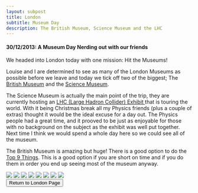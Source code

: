 ```yaml
---
layout: subpost
title: London
subtitle: Museum Day
description: The British Museum, Science Museum and the LHC
---
```


<h4>30/12/2013: A Museum Day Nerding out with our friends</h4>

We headed into London today with one mission: Hit the Museums! 

Louise and I are determined to see as many of the London Museums as possible before we leave and today we tick off two of the biggest; 
The <a target="_blank" href="http://www.britishmuseum.org/">British Museum</a> and the <a target="_blank" href="https://www.sciencemuseum.org.uk/">Science Museum</a>.

The Science Museum is actually the main point of the trip, they are currently hosting an <a target="_blank" href="https://www.sciencemuseum.org.uk/what-was-on/collider">LHC (Large Hadron Collider) Exhibit </a> that is touring the world.
With it being Christmas break all my Physics friends (plus a couple of extras) thought it would be the ideal excuse for a day out. The Physics people had a great time, and it prooved to be just as enjoyable for those with no background on the subject as the exhibit was well put together. Next time I think we would spend a whole day here so we could see all of the museum. 

The British Museum is amazing but huge! There is a good option to do the <a target="_blank" href="http://www.britishmuseum.org/visiting/planning_your_visit/object_trails/1_hour.aspx">Top 9 Things</a>.
This is a good option if you are short on time and if you do them in order you end up seeing most of the museum anyway.

<img src="https://lh3.googleusercontent.com/PTZLZ6UcCY1tE83stfOSNW4nQu6_QOUzvSiXyfRYssGIHX_8gAN7rlug9CxQtjrwiKDP-vARY8qv24wv0hdSAakOs-CbCByiyn4d2eV5dojCwS-rkgQTy8tKR5RhT-xUWRgBc3LAS_o=w2400" class="image1">
<img src="https://lh3.googleusercontent.com/xRB0bFaJtlWRbY5Wbu7a_kkUuZOKgyHAOL5yjqXz3dwtdY-Tp1dBZY3v7cIEPInOWTuEGifOD-mr_lbrko3yIMuuQQKngNK3MN3RjXOWGm_FgunGV7gYgpoZIdYfmBDcBzBcVRKor9Q=w2400" class="image1">
<img src="https://lh3.googleusercontent.com/ZbA7pY80idMCMYda-NFq25f7vlWHueaOeYNJOYhe-c2m_DxzfKDZZhBSSG5m7QkHqcSXaN770lM5NFryknPYeEnWxJcxeJuDHlZdkxRDjyCtrVpabOnan0GW7XAVtgchvmMaknifQcE=w2400" class="image1">
<img src="https://lh3.googleusercontent.com/fDWqMALc-iIemFNW207rU13pcKUpv2KB8iP5-HG2pgUPWwOPpZPQ0uceUr6tfjYHbhkhv6EwI-gfLdvsGdcDd5hSbpO1cTvUoHYcAcLQv3O6IVxqIDaBxNbWph_aCjZ98CIpi54eHSM=w2400" class="image1">
<img src="https://lh3.googleusercontent.com/NzlXasd3YY0JzYx0a-Ib5bz1r-FlQneCnaagg0e6dozuLYe37dLOuVQPXnKTn8MLXHWJ7YNo5i6iELcusKgGjhKpmgMZ4W113w3bWxxedmBcFHxX6KzFQUsbXfUevlUdLI7vG6JnMp4=w2400" class="image1">
<img src="https://lh3.googleusercontent.com/fDWqMALc-iIemFNW207rU13pcKUpv2KB8iP5-HG2pgUPWwOPpZPQ0uceUr6tfjYHbhkhv6EwI-gfLdvsGdcDd5hSbpO1cTvUoHYcAcLQv3O6IVxqIDaBxNbWph_aCjZ98CIpi54eHSM=w2400" class="image1">
<img src="https://lh3.googleusercontent.com/17FdBYa0JjgXuJACaHZOm-a6ykuQTXVaRaPk45d9rGWf42xeq48mWcYUTp-EUmmxPGWoLeHv8Gsa2C_BLNaEYoGbaVmVrpbvjxWU9nuyjv9JRSZqzfXHJgeBw1i82u-y3VbVIjod-HY=w2400" class="image1">
<img src="https://lh3.googleusercontent.com/aWV6DFXNEP8nRIInjPT4ZIPyg9uiuC30Wokem1Vu8gZPp4bWmsqQ0Tj5w1ZFWNC27COYBeQps2i3c2gUH3KtaC2PG5p6GsTBwRDS1X5X6191QEp5o14iRSp7-JntmTRmqQtQWyIcCqU=w2400" class="image1">

<div class="wrapper">
  <input type="button" class="button" value="Return to London Page" onclick="self.close()">
</div>

